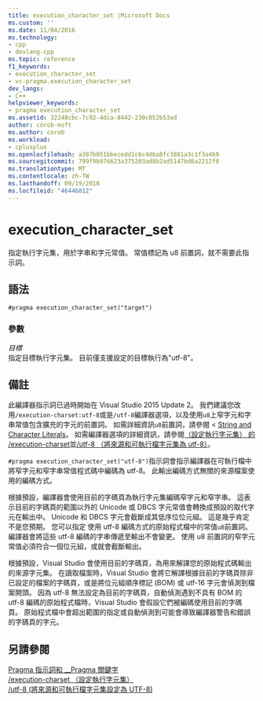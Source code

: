 ```yaml
---
title: execution_character_set |Microsoft Docs
ms.custom: ''
ms.date: 11/04/2016
ms.technology:
- cpp
- devlang-cpp
ms.topic: reference
f1_keywords:
- execution_character_set
- vc-pragma.execution_character_set
dev_langs:
- C++
helpviewer_keywords:
- pragma execution_character_set
ms.assetid: 32248cbc-7c92-4dca-8442-230c052b53ad
author: corob-msft
ms.author: corob
ms.workload:
- cplusplus
ms.openlocfilehash: a387b051bbecedd1c6c4dba8fc3881a3c1f3a4b9
ms.sourcegitcommit: 799f9b976623a375203ad8b2ad5147bd6a2212f0
ms.translationtype: MT
ms.contentlocale: zh-TW
ms.lasthandoff: 09/19/2018
ms.locfileid: "46446812"
---
```

# <a name="executioncharacterset"></a>execution_character_set
指定執行字元集，用於字串和字元常值。 常值標記為 u8 前置詞，就不需要此指示詞。  
  
## <a name="syntax"></a>語法  
  
```  
#pragma execution_character_set("target")  
```  
  
### <a name="parameters"></a>參數  
*目標*  
指定目標執行字元集。 目前僅支援設定的目標執行為"utf-8"。  
  
## <a name="remarks"></a>備註  
 
此編譯器指示詞已過時開始在 Visual Studio 2015 Update 2。 我們建議您改用`/execution-charset:utf-8`或是`/utf-8`編譯器選項，以及使用`u8`上窄字元和字串常值包含擴充的字元的前置詞。 如需詳細資訊`u8`前置詞，請參閱 < [String and Character Literals](../cpp/string-and-character-literals-cpp.md)。 如需編譯器選項的詳細資訊，請參閱[（設定執行字元集） 的 /execution-charset](../build/reference/execution-charset-set-execution-character-set.md)並[/utf-8 （將來源和可執行檔字元集為 utf-8）](../build/reference/utf-8-set-source-and-executable-character-sets-to-utf-8.md)。  
  
`#pragma execution_character_set("utf-8")`指示詞會指示編譯器在可執行檔中將窄字元和窄字串常值程式碼中編碼為 utf-8。 此輸出編碼方式無關的來源檔案使用的編碼方式。  
  
根據預設，編譯器會使用目前的字碼頁為執行字元集編碼窄字元和窄字串。 這表示目前的字碼頁的範圍以外的 Unicode 或 DBCS 字元常值會轉換成預設的取代字元在輸出中。 Unicode 和 DBCS 字元會截斷成其低序位位元組。 這是幾乎肯定不是您預期。 您可以指定 使用 utf-8 編碼方式的原始程式檔中的常值`u8`前置詞。 編譯器會將這些 utf-8 編碼的字串傳遞至輸出不會變更。 使用 u8 前置詞的窄字元常值必須符合一個位元組，或就會截斷輸出。  
  
根據預設，Visual Studio 會使用目前的字碼頁，為用來解譯您的原始程式碼輸出的來源字元集。 在讀取檔案時，Visual Studio 會將它解譯根據目前的字碼頁除非已設定的檔案的字碼頁，或是將位元組順序標記 (BOM) 或 utf-16 字元會偵測到檔案開頭。 因為 utf-8 無法設定為目前的字碼頁，自動偵測遇到不具有 BOM 的 utf-8 編碼的原始程式檔時，Visual Studio 會假設它們被編碼使用目前的字碼頁。 原始程式檔中會超出範圍的指定或自動偵測到可能會導致編譯器警告和錯誤的字碼頁的字元。  
  
## <a name="see-also"></a>另請參閱  
 
[Pragma 指示詞和 __Pragma 關鍵字](../preprocessor/pragma-directives-and-the-pragma-keyword.md)<br/>
[/execution-charset （設定執行字元集）](../build/reference/execution-charset-set-execution-character-set.md)<br/>
[/utf-8 (將來源和可執行檔字元集設定為 UTF-8)](../build/reference/utf-8-set-source-and-executable-character-sets-to-utf-8.md)